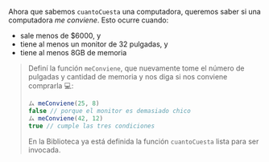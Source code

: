 Ahora que sabemos `cuantoCuesta` una computadora, queremos saber si una computadora _me conviene_. Esto ocurre cuando: 

* sale menos de $6000, y
* tiene al menos un monitor de 32 pulgadas, y
* tiene al menos 8GB de memoria

> Definí la función `meConviene`, que nuevamente tome el número de pulgadas y cantidad de memoria y nos diga si nos conviene comprarla :computer:: 
> 
> ```javascript
> ム meConviene(25, 8)
> false // porque el monitor es demasiado chico
> ム meConviene(42, 12)
> true // cumple las tres condiciones
> ```
> 
> En la Biblioteca ya está definida la función `cuantoCuesta` lista para ser invocada.
